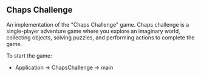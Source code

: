 Chaps Challenge
------------------------

An implementation of the "Chaps Challenge" game. Chaps challenge is a single-player adventure game where you explore an imaginary world, collecting objects, solving puzzles, and performing actions to complete the game.

To start the game:
* Application -> ChapsChallenge -> main